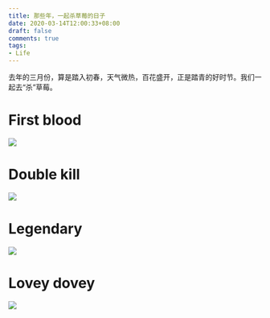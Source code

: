 ```yaml
---
title: 那些年，一起杀草莓的日子
date: 2020-03-14T12:00:33+08:00
draft: false
comments: true
tags: 
- Life
---
```


去年的三月份，算是踏入初春，天气微热，百花盛开，正是踏青的好时节。我们一起去“杀”草莓。

# First blood 
![](http://oss.xiayuguo.com/blog/202003/one-strawberry.jpg)

# Double kill 
![](http://oss.xiayuguo.com/blog/202003/double-strawberry.jpg)

# Legendary
![](http://oss.xiayuguo.com/blog/202003/multi-strawberry.jpg)

# Lovey dovey
![](http://oss.xiayuguo.com/blog/202003/double.jpg)